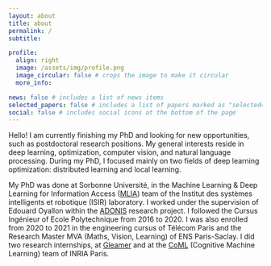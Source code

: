 ```yaml
---
layout: about
title: about
permalink: /
subtitle: 

profile:
  align: right
  image: /assets/img/profile.png
  image_circular: false # crops the image to make it circular
  more_info: 

news: false # includes a list of news items
selected_papers: false # includes a list of papers marked as "selected={true}"
social: false # includes social icons at the bottom of the page
---
```


Hello!
I am currently finishing my PhD and looking for new opportunities, such as postdoctoral research positions.
My general interests reside in deep learning, optimization, computer vision, and natural language processing. During my PhD, I focused mainly on two fields of deep learning optimization: distributed learning and local learning.

My PhD was done at Sorbonne Université, in the Machine Learning & Deep Learning for Information Access ([MLIA](https://www.isir.upmc.fr/equipes/mlia/)) team of the Institut des systèmes intelligents et robotique (ISIR) laboratory. I worked under the supervision of Edouard Oyallon within the [ADONIS](https://adonis-research.github.io/) research project.
I followed the Cursus Ingénieur of Ecole Polytechnique from 2016 to 2020. I was also enrolled from 2020 to 2021 in the engineering cursus of Télécom Paris and the Research Master MVA (Maths, Vision, Learning) of ENS Paris-Saclay. I did two research internships, at [Gleamer](https://www.gleamer.ai/) and at the [CoML](https://cognitive-ml.fr/) (Cognitive Machine Learning) team of INRIA Paris.
